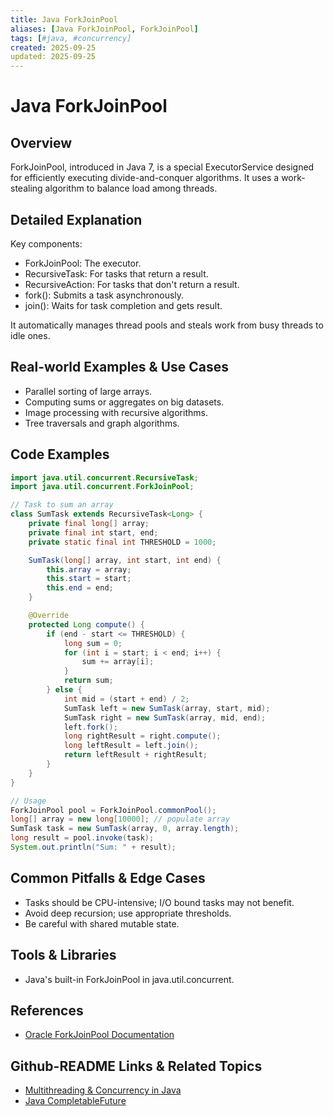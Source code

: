 ```yaml
---
title: Java ForkJoinPool
aliases: [Java ForkJoinPool, ForkJoinPool]
tags: [#java, #concurrency]
created: 2025-09-25
updated: 2025-09-25
---
```


# Java ForkJoinPool

## Overview

ForkJoinPool, introduced in Java 7, is a special ExecutorService designed for efficiently executing divide-and-conquer algorithms. It uses a work-stealing algorithm to balance load among threads.

## Detailed Explanation

Key components:

- ForkJoinPool: The executor.
- RecursiveTask<V>: For tasks that return a result.
- RecursiveAction: For tasks that don't return a result.
- fork(): Submits a task asynchronously.
- join(): Waits for task completion and gets result.

It automatically manages thread pools and steals work from busy threads to idle ones.

## Real-world Examples & Use Cases

- Parallel sorting of large arrays.
- Computing sums or aggregates on big datasets.
- Image processing with recursive algorithms.
- Tree traversals and graph algorithms.

## Code Examples

```java
import java.util.concurrent.RecursiveTask;
import java.util.concurrent.ForkJoinPool;

// Task to sum an array
class SumTask extends RecursiveTask<Long> {
    private final long[] array;
    private final int start, end;
    private static final int THRESHOLD = 1000;

    SumTask(long[] array, int start, int end) {
        this.array = array;
        this.start = start;
        this.end = end;
    }

    @Override
    protected Long compute() {
        if (end - start <= THRESHOLD) {
            long sum = 0;
            for (int i = start; i < end; i++) {
                sum += array[i];
            }
            return sum;
        } else {
            int mid = (start + end) / 2;
            SumTask left = new SumTask(array, start, mid);
            SumTask right = new SumTask(array, mid, end);
            left.fork();
            long rightResult = right.compute();
            long leftResult = left.join();
            return leftResult + rightResult;
        }
    }
}

// Usage
ForkJoinPool pool = ForkJoinPool.commonPool();
long[] array = new long[10000]; // populate array
SumTask task = new SumTask(array, 0, array.length);
long result = pool.invoke(task);
System.out.println("Sum: " + result);
```

## Common Pitfalls & Edge Cases

- Tasks should be CPU-intensive; I/O bound tasks may not benefit.
- Avoid deep recursion; use appropriate thresholds.
- Be careful with shared mutable state.

## Tools & Libraries

- Java's built-in ForkJoinPool in java.util.concurrent.

## References

- [Oracle ForkJoinPool Documentation](https://docs.oracle.com/javase/8/docs/api/java/util/concurrent/ForkJoinPool.html)

## Github-README Links & Related Topics

- [Multithreading & Concurrency in Java](../multithreading-and-concurrency-in-java/README.md)
- [Java CompletableFuture](../java-completablefuture/README.md)